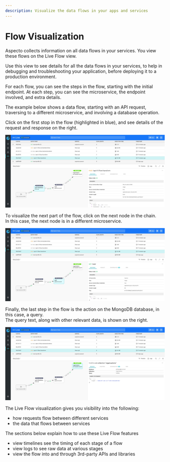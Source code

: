 ```yaml
---
description: Visualize the data flows in your apps and services
---
```


# Flow Visualization

Aspecto collects information on all data flows in your services. You view these flows on the Live Flow view.

Use this view to see details for all the data flows in your services, to help in debugging and troubleshooting your application, before deploying it to a production environment. 

For each flow,  you can see the steps in the flow, starting with the initial endpoint. At each step, you can see the microservice, the endpoint involved, and extra details.

The example below shows a data flow, starting with an API request, traversing to a different microservice, and involving a database operation.

 Click on the first stop in the flow \(highlighted in blue\), and see details of the request and response on the right.

![](../../.gitbook/assets/flow-example-3.jpeg)

To visualize the next part of the flow, click on the next node in the chain.  
In this case, the next node is in a different microservice.

![](../../.gitbook/assets/flow-example-1.jpeg)

Finally, the last step in the flow is the action on the MongoDB database, in this case, a query.   
The query text, along with other relevant data, is shown on the right.

![](../../.gitbook/assets/flow-example-2.jpeg)



The Live Flow visualization gives you visibility into the following:

* how requests flow between different services
* the data that flows between services

The sections below explain how to use these Live Flow features

* view timelines see the timing of each stage of a flow
* view logs to see raw data at various stages
* view the flow into and through 3rd-party APIs and libraries

